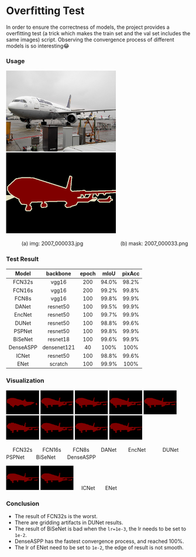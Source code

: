 # Overfitting Test

In order to ensure the correctness of models, the project provides a overfitting test (a trick which makes the train set and the val set includes the same images) script.
Observing the convergence process of different models is so interesting:joy:

### Usage

<img src='./test_img.jpg' width = '300' height = '220' /> <img src = './test_mask.png' width = '300' height = '220' />

　　　(a) img: 2007_000033.jpg  　　　　　　　(b) mask: 2007_000033.png

### Test Result
| Model  | backbone | epoch | mIoU  | pixAcc |
| :-----: | :----: | :-----: | :-----: | :------: |
| FCN32s | vgg16 | 200 | 94.0% | 98.2% |
| FCN16s | vgg16 | 200 | 99.2% | 99.8% |
| FCN8s | vgg16 | 100 | 99.8% | 99.9% |
| DANet | resnet50 | 100 | 99.5% | 99.9% |
| EncNet | resnet50 | 100 | 99.7% | 99.9% |
| DUNet | resnet50 | 100 | 98.8% | 99.6% |
| PSPNet | resnet50 | 100 | 99.8% | 99.9% |
| BiSeNet | resnet18 | 100 | 99.6% | 99.9% |
| DenseASPP | densenet121 | 40 | 100% | 100% |
| ICNet | resnet50 | 100 | 98.8% | 99.6% |
| ENet | scratch | 100 | 99.9% | 100% |

### Visualization
<img src='./runs/fcn32s_epoch_300.png' width = '90' height = '65.7' /> <img src = './runs/fcn16s_epoch_200.png' width = '90' height = '65.7' />
<img src = './runs/fcn8s_epoch_100.png' width = '90' height = '65.7' /> <img src = './runs/danet_epoch_100.png' width = '90' height = '65.7' /> 
<img src = './runs/encnet_epoch_100.png' width = '90' height = '65.7' /> <img src = './runs/dunet_epoch_100.png' width = '90' height = '65.7' /> 
<img src = './runs/psp_epoch_100.png' width = '90' height = '65.7' /> <img src = './runs/bisenet_epoch_100.png' width = '90' height = '65.7' /> 
<img src = './runs/bisenet_epoch_100.png' width = '90' height = '65.7' />

　 FCN32s　　FCN16s　　 FCN8s　　 DANet　　  EncNet　　 　DUNet　　 PSPNet　　 BiSeNet　　 DenseASPP

<img src = './runs/icnet_epoch_100.png' width = '90' height = '65.7' /> <img src = './runs/enet_epoch_100.png' width = '90' height = '65.7' />
　 ICNet　　ENet

### Conclusion
- The result of FCN32s is the worst.
- There are gridding artifacts in DUNet results.
- The result of BiSeNet is bad when the `lr=1e-3`, the lr needs to be set to `1e-2`.
- DenseASPP has the fastest convergence process, and reached 100%.
- The lr of ENet need to be set to `1e-2`, the edge of result is not smooth.